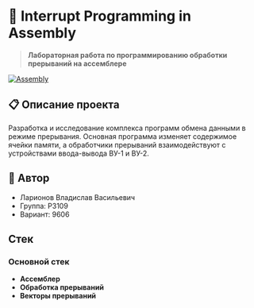 # 🎯 Interrupt Programming in Assembly

> **Лабораторная работа по программированию обработки прерываний на ассемблере**

[![Assembly](https://img.shields.io/badge/Assembly-Interrupts-purple.svg)](https://en.wikipedia.org/wiki/Interrupt)

## 📋 Описание проекта

Разработка и исследование комплекса программ обмена данными в режиме прерывания. Основная программа изменяет содержимое ячейки памяти, а обработчики прерываний взаимодействуют с устройствами ввода-вывода ВУ-1 и ВУ-2.

## 👤 Автор

- Ларионов Владислав Васильевич  
- Группа: P3109  
- Вариант: 9606

## Стек

### Основной стек
- **Ассемблер**
- **Обработка прерываний**
- **Векторы прерываний**
